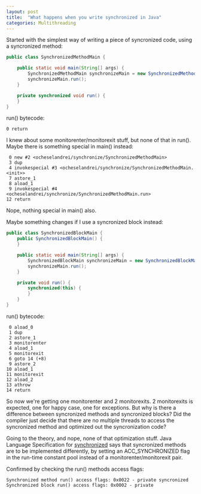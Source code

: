 ```yaml
---
layout: post
title:  "What happens when you write synchronized in Java"
categories: Multithreading
---
```


Started with the simplest way of writing a piece of syncronized code, using a syncronized method:

```java
public class SynchronizedMethodMain {

    public static void main(String[] args) {
        SynchronizedMethodMain synchronizeMain = new SynchronizedMethodMain();
        synchronizeMain.run();
    }

    private synchronized void run() {
    }
}
```

run() bytecode:
```
0 return
```

I knew about some monitorenter/monitorexit stuff, but none of that in run(). Maybe there is something special in main() instead: 

```
 0 new #2 <ocheselandrei/synchronize/SynchronizedMethodMain>
 3 dup
 4 invokespecial #3 <ocheselandrei/synchronize/SynchronizedMethodMain.<init>>
 7 astore_1
 8 aload_1
 9 invokespecial #4 <ocheselandrei/synchronize/SynchronizedMethodMain.run>
12 return
```

Nope, nothing special in main() also.

Maybe something changes if I use a syncronized block instead:

```java
public class SynchronizedBlockMain {
    public SynchronizedBlockMain() {
    }

    public static void main(String[] args) {
        SynchronizedBlockMain synchronizeMain = new SynchronizedBlockMain();
        synchronizeMain.run();
    }

    private void run() {
        synchronized(this) {
        }
    }
}
```

run() bytecode:

```
 0 aload_0
 1 dup
 2 astore_1
 3 monitorenter
 4 aload_1
 5 monitorexit
 6 goto 14 (+8)
 9 astore_2
10 aload_1
11 monitorexit
12 aload_2
13 athrow
14 return
```

So now we're getting one monitorenter and 2 monitorexits. 2 monitorexits is expected, one for happy case, one for exceptions. But why is there a difference between syncronized methods and syncronized blocks? Did the compiler just decide that there are no multiple threads to access the syncronized method and optimized out the syncronization code?

Going to the theory, and nope, none of that optimization stuff. Java Language Specification for [synchronized](https://docs.oracle.com/javase/specs/jvms/se8/html/jvms-3.html#jvms-3.14) says that syncronized methods are to be implemented differently, by setting an ACC_SYNCHRONIZED flag in the run-time constant pool instead of a monitorenter/monitorexit pair.

Confirmed by checking the run() methods access flags:

```
Synchronized method run() access flags: 0x0022 - private syncronized
Synchronized block run() access flags: 0x0002 - private
```
